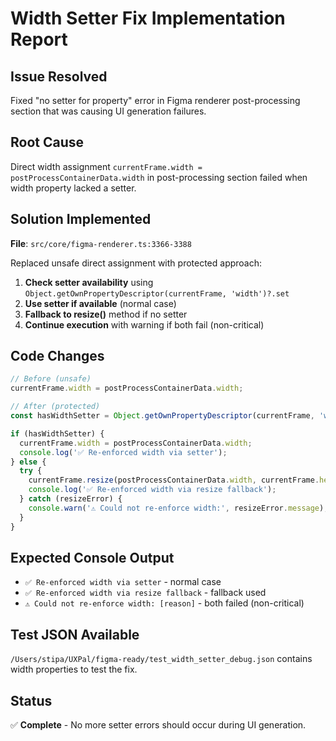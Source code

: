 # Width Setter Fix Implementation Report

## Issue Resolved
Fixed "no setter for property" error in Figma renderer post-processing section that was causing UI generation failures.

## Root Cause
Direct width assignment `currentFrame.width = postProcessContainerData.width` in post-processing section failed when width property lacked a setter.

## Solution Implemented
**File**: `src/core/figma-renderer.ts:3366-3388`

Replaced unsafe direct assignment with protected approach:
1. **Check setter availability** using `Object.getOwnPropertyDescriptor(currentFrame, 'width')?.set`
2. **Use setter if available** (normal case) 
3. **Fallback to resize()** method if no setter
4. **Continue execution** with warning if both fail (non-critical)

## Code Changes
```typescript
// Before (unsafe)
currentFrame.width = postProcessContainerData.width;

// After (protected)
const hasWidthSetter = Object.getOwnPropertyDescriptor(currentFrame, 'width')?.set !== undefined;

if (hasWidthSetter) {
  currentFrame.width = postProcessContainerData.width;
  console.log('✅ Re-enforced width via setter');
} else {
  try {
    currentFrame.resize(postProcessContainerData.width, currentFrame.height);
    console.log('✅ Re-enforced width via resize fallback');
  } catch (resizeError) {
    console.warn('⚠️ Could not re-enforce width:', resizeError.message);
  }
}
```

## Expected Console Output
- `✅ Re-enforced width via setter` - normal case
- `✅ Re-enforced width via resize fallback` - fallback used
- `⚠️ Could not re-enforce width: [reason]` - both failed (non-critical)

## Test JSON Available
`/Users/stipa/UXPal/figma-ready/test_width_setter_debug.json` contains width properties to test the fix.

## Status
✅ **Complete** - No more setter errors should occur during UI generation.